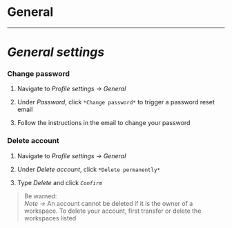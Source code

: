 
# General

---

# *General settings*

### Change password

1. Navigate to *Profile settings -> General*

1. Under *Password*, click `*Change password*` to trigger a password reset email

1. Follow the instructions in the email to change your password

### Delete account

1. Navigate to *Profile settings -> General*

1. Under *Delete account*, click `*Delete permanently*`

1. Type *Delete* and click *`Confirm`*

> Be warned:  
> *Note ->* An account cannot be deleted if it is the owner of a workspace. To delete your account, first transfer or delete the workspaces listed